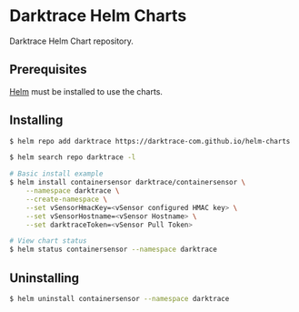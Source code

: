 
# Darktrace Helm Charts

Darktrace Helm Chart repository.

## Prerequisites

[Helm](https://helm.sh) must be installed to use the charts.

## Installing

```bash
$ helm repo add darktrace https://darktrace-com.github.io/helm-charts

$ helm search repo darktrace -l

# Basic install example
$ helm install containersensor darktrace/containersensor \
    --namespace darktrace \
    --create-namespace \
    --set vSensorHmacKey=<vSensor configured HMAC key> \
    --set vSensorHostname=<vSensor Hostname> \
    --set darktraceToken=<vSensor Pull Token>

# View chart status
$ helm status containersensor --namespace darktrace
```

## Uninstalling

```bash
$ helm uninstall containersensor --namespace darktrace
```
